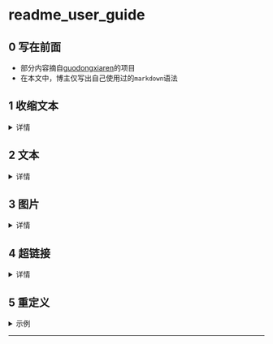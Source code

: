 # readme_user_guide

## 0 写在前面
- 部分内容摘自[guodongxiaren](https://github.com/guodongxiaren/README)的项目
- 在本文中，博主仅写出自己使用过的`markdown`语法

## 1 收缩文本
<details>
<summary>详情</summary>  
  
- 使用如下代码
```
<details>
<summary>详情</summary>  
    
xxx
</details>
```  
</details>

## 2 文本
  
<details>
<summary>详情</summary>  
  
- 换行  
  直接回车不能换行  
  在上一行结尾打出两个空格  
  这就是示例  
- 高亮  
  使用键盘上`tab`上边的反引号  
  单行-单对反引号，多行-三对反引号  
  示例  
  `这是单行文本`  
  ```
  这是多行文本
  这是多行文本
  这是多行文本
  ```
 - 字体格式&表格  

  |语法|效果|
  |----|-----|
  |`*斜体1*`|*斜体1*|
  |`_斜体2_`| _斜体2_|
  |`**粗体1**`|**粗体1**|
  |`__粗体2__`|__粗体2__|
  |`这是一个 ~~删除线~~`|这是一个 ~~删除线~~|
  |`***斜粗体1***`|***斜粗体1***|
  |`___斜粗体2___`|___斜粗体2___|
  |`***~~斜粗体删除线1~~***`|***~~斜粗体删除线1~~***|
  |`~~***斜粗体删除线2***~~`|~~***斜粗体删除线2***~~|  
</details>

## 3 图片
<details>
<summary>详情</summary>  
    
  - __建议将所需图片上传至自己的github__  
  [这是个教程](https://github.com/dazhuang17/github_user_guide/tree/main/Git_user_guide)  
  
  基本格式：  
  `![alt](URL title)`  
  alt和title即对应HTML中的alt和title属性（都可省略）：  
  - alt表示图片显示失败时的替换文本
  - title表示鼠标悬停在图片时的显示文本（注意这里要加引号）
  - __URL可以重定义__，例如下面的表格3，__note:文字超链接也适用__  
  
  |#|语法|效果|
  |---|---|----
  |1|`![baidu](http://www.baidu.com/img/bdlogo.gif "百度logo")`|![baidu](http://www.baidu.com/img/bdlogo.gif "百度logo")
  |2|`![Image text](https://github.com/dazhuang17/doc_img/blob/main/github_user_guide/0.jpg)`|![Image text](https://github.com/dazhuang17/doc_img/blob/main/github_user_guide/0.jpg)
  |3|`![][touxiang-logo]`|![][touxiang-logo]

</details> 
  
  
## 4 超链接
<details>
<summary>详情</summary>  
    
- 文字链接  
[这是一个文字链接](https://github.com/dazhuang17)，指向dazhuang17的github。  
  示例  
  `[这是一个文字链接](https://github.com/dazhuang17)`  
  一般的，将[]作为ui显示载体，()内为链接地址。  
  同时也可以进行链接地址重定义，[这是一个文字链接][Github]，示例  
  `[这是一个文字链接][Github]`
- 图片链接  
  示例  
  `[![alt](URL)](URL)`  
  其中`![alt](URL)`为图片地址，`(URL)`为链接地址  
  __参考重定义，可灵活配置__
  
|#|语法|效果|
|---|----|:---:|
|1|`[![china-logo]](http://www.gov.cn/)`|[![china-logo]](http://www.gov.cn/)|
|2|`[![](https://github.com/dazhuang17/doc_img/blob/main/github_user_guide/6.jpg)][china]`|[![](https://github.com/dazhuang17/doc_img/blob/main/github_user_guide/6.jpg)][china]|
|3|`[![china-logo]][china]`|[![china-logo]][china]|
  
</details>

## 5 重定义
<details>
<summary>示例</summary>  
    
  ```
  [GitHub]:https://github.com/dazhuang17 
  [china]:http://www.gov.cn/
  [touxiang-logo]:https://github.com/dazhuang17/doc_img/blob/main/github_user_guide/0.jpg
  [china-logo]:https://github.com/dazhuang17/doc_img/blob/main/github_user_guide/6.jpg
  ```
</details>

--------------------------------
[GitHub]:https://github.com/dazhuang17 
[china]:http://www.gov.cn/
[touxiang-logo]:https://github.com/dazhuang17/doc_img/blob/main/github_user_guide/0.jpg
[china-logo]:https://github.com/dazhuang17/doc_img/blob/main/github_user_guide/6.jpg



